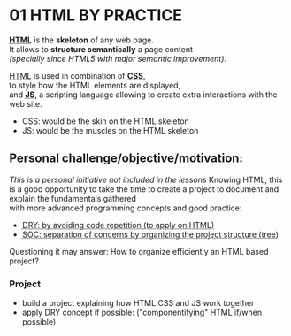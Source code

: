 # 01 HTML BY PRACTICE
**<abbr title="HyperText Markup Language">HTML</abbr>** is the **skeleton** of any web page.  
It allows to **structure semantically** a page content  
*(specially since HTML5 with major semantic improvement)*.

<abbr title="HyperText Markup Language">HTML</abbr> is used in combination of **<abbr title="Cascade Style Sheet">CSS</abbr>**,  
to style how the HTML elements are displayed,   
and **<abbr title="JavaScript">JS</abbr>**, a scripting language allowing to create extra interactions with the web site.
- CSS: would be the skin on the HTML skeleton
- JS: would be the muscles on the HTML skeleton

## Personal challenge/objective/motivation:
*This is a personal initiative not included in the lessons*
Knowing HTML, this is a good opportunity to take the time to create
a project to document and explain the fundamentals gathered  
with more advanced programming concepts and good practice: 
- <abbr title="Don't Repeat Yourself">DRY<abbr>: by avoiding code repetition (to apply on HTML)
- <abbr title="Don't Repeat Yourself">SOC<abbr>: separation of concerns by organizing the
project structure (tree)

Questioning it may answer: How to organize efficiently an HTML based project?


### Project
- build a project explaining how HTML CSS and JS work together
- apply DRY concept if possible: ("componentifying" HTML if/when possible)
